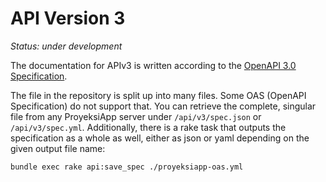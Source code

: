 # API Version 3
 
_Status: under development_
 
The documentation for APIv3 is written according to the [OpenAPI 3.0 Specification](https://swagger.io/specification/).
 
The file in the repository is split up into many files. Some OAS (OpenAPI Specification) do not support that.
You can retrieve the complete, singular file from any ProyeksiApp server under `/api/v3/spec.json` or `/api/v3/spec.yml`.
Additionally, there is a rake task that outputs the specification as a whole as well, either as json or yaml depending
on the given output file name:

```
bundle exec rake api:save_spec ./proyeksiapp-oas.yml
```
